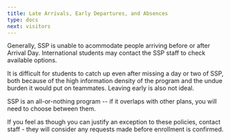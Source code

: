 ```yaml
---
title: Late Arrivals, Early Departures, and Absences
type: docs
next: visitors
---
```


Generally, SSP is unable to acommodate people arriving before or after Arrival Day. International students may contact the SSP staff to check available options.

It is difficult for students to catch up even after missing a day or two of SSP, both because of the high information density of the program and the undue burden it would put on teammates. Leaving early is also not ideal.

SSP is an all-or-nothing program -- if it overlaps with other plans, you will need to choose between them.

If you feel as though you can justify an exception to these policies, contact staff - they will consider any requests made before enrollment is confirmed.